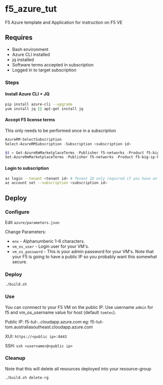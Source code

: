 # f5_azure_tut

F5 Azure template and Application for instruction on F5 VE

## Requires
- Bash environment
- Azure CLI installed
- jq installed
- Software terms accepted in subscription
- Logged in to target subscription


### Steps

#### Install Azure CLI + JQ
```Bash
pip install azure-cli --upgrade
yum install jq || apt-get install jq
```

#### Accept F5 license terms
This only needs to be performed once in a subscription

```PowerShell
AzureRM-SelectSubscription
Select-AzureRMSubscription -Subscription <subscription id>

$t = Get-AzureRmMarketplaceTerms -Publisher f5-networks -Product f5-big-ip-best -Name f5-bigip-virtual-edition-25m-best-hourly
Set-AzureRmMarketplaceTerms -Publisher f5-networks -Product f5-big-ip-best -Name f5-bigip-virtual-edition-25m-best-hourly -Accept -Terms $t
```

#### Login to subscription
```Bash
az login --tenant <tenant id> # Tenant ID only required if you have an account with multiple tenancies
az account set --subscription <subscription id>
```

## Deploy

### Configure
Edit `azure/parameters.json`

Change Parameters:

- `env` - Alphanumberic 1-6 characters.
- `vm_os_user` - Login user for your VM's.
- `vm_os_password` - This is your admin password for your VM's. Note that your F5 is going to have a public IP so you probably want this somewhat secure.

### Deploy
`./build.sh`

### Use
You can connnect to your F5 VM on the public IP. Use username `admin` for f5 and vm_os_username value for host (default `tomtec`).

Public IP:
f5-tut-<env>.<region>.cloudapp.azure.com
eg:
f5-tut-tom.australiasoutheast.cloudapp.azure.com

XUI:
`https://<public ip>:8443`

SSH:
`ssh <username>@<public ip>`

### Cleanup
Note that this will delete all resources deployed into your resource-group

`./build.sh delete-rg`